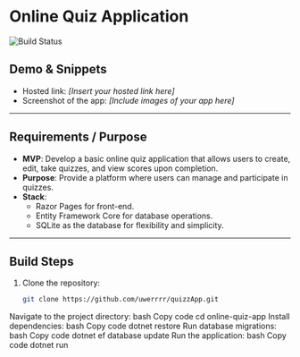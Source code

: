 # Online Quiz Application

![Build Status](https://docs.github.com/en/actions/monitoring-and-troubleshooting-workflows/adding-a-workflow-status-badge)

## Demo & Snippets

-   Hosted link: _[Insert your hosted link here]_
-   Screenshot of the app: _[Include images of your app here]_

---

## Requirements / Purpose

- **MVP**: Develop a basic online quiz application that allows users to create, edit, take quizzes, and view scores upon completion.
- **Purpose**: Provide a platform where users can manage and participate in quizzes.
- **Stack**:
    - Razor Pages for front-end.
    - Entity Framework Core for database operations.
    - SQLite as the database for flexibility and simplicity.

---

## Build Steps

1. Clone the repository:  
   ```bash
   git clone https://github.com/uwerrrr/quizzApp.git
   ```
Navigate to the project directory:
bash
Copy code
cd online-quiz-app
Install dependencies:
bash
Copy code
dotnet restore
Run database migrations:
bash
Copy code
dotnet ef database update
Run the application:
bash
Copy code
dotnet run
